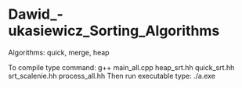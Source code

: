 # Dawid_-ukasiewicz_Sorting_Algorithms
Algorithms: quick, merge, heap

To compile type command: g++ main_all.cpp heap_srt.hh quick_srt.hh srt_scalenie.hh process_all.hh
Then run executable type: ./a.exe
